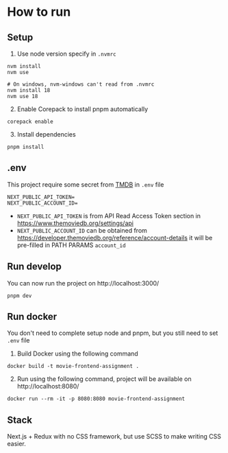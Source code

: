 # How to run

## Setup

1. Use node version specify in `.nvmrc`
```shell
nvm install
nvm use

# On windows, nvm-windows can't read from .nvmrc
nvm install 18
nvm use 18
```

2. Enable Corepack to install pnpm automatically
```shell
corepack enable
```

3. Install dependencies
```shell
pnpm install
```

## .env

This project require some secret from [TMDB](https://www.themoviedb.org/) in `.env` file
```dotenv
NEXT_PUBLIC_API_TOKEN=
NEXT_PUBLIC_ACCOUNT_ID=
```

- `NEXT_PUBLIC_API_TOKEN` is from API Read Access Token section in https://www.themoviedb.org/settings/api
- `NEXT_PUBLIC_ACCOUNT_ID` can be obtained from https://developer.themoviedb.org/reference/account-details it will be pre-filled in PATH PARAMS `account_id`

## Run develop

You can now run the project on http://localhost:3000/
```shell
pnpm dev
```

## Run docker

You don't need to complete setup node and pnpm, but you still need to set `.env` file

1. Build Docker using the following command
```shell
docker build -t movie-frontend-assignment .
```

2. Run using the following command, project will be available on http://localhost:8080/
```shell
docker run --rm -it -p 8080:8080 movie-frontend-assignment
```

## Stack

Next.js + Redux with no CSS framework, but use SCSS to make writing CSS easier.


